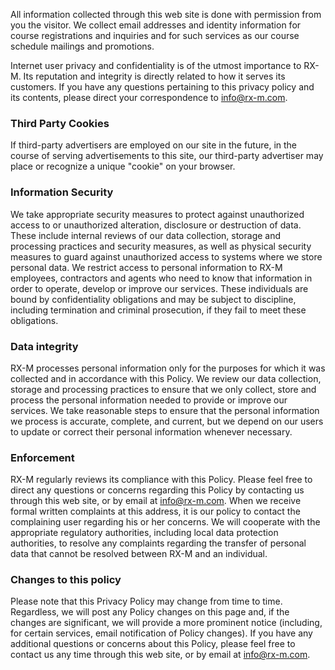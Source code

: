All information collected through this web site is done with permission from you the visitor. We collect email addresses and identity information for course registrations and inquiries and for such services as our course schedule mailings and promotions.

Internet user privacy and confidentiality is of the utmost importance to RX-M. Its reputation and integrity is directly related to how it serves its customers. If you have any questions pertaining to this privacy policy and its contents, please direct your correspondence to [info@rx-m.com](mailto:info@rx-m.com).


### Third Party Cookies

If third-party advertisers are employed on our site in the future, in the course of serving advertisements to this site, our third-party advertiser may place or recognize a unique "cookie" on your browser.


### Information Security

We take appropriate security measures to protect against unauthorized access to or unauthorized alteration, disclosure or destruction of data. These include internal reviews of our data collection, storage and processing practices and security measures, as well as physical security measures to guard against unauthorized access to systems where we store personal data. We restrict access to personal information to RX-M employees, contractors and agents who need to know that information in order to operate, develop or improve our services. These individuals are bound by confidentiality obligations and may be subject to discipline, including termination and criminal prosecution, if they fail to meet these obligations.


### Data integrity

RX-M processes personal information only for the purposes for which it was collected and in accordance with this Policy. We review our data collection, storage and processing practices to ensure that we only collect, store and process the personal information needed to provide or improve our services. We take reasonable steps to ensure that the personal information we process is accurate, complete, and current, but we depend on our users to update or correct their personal information whenever necessary.


### Enforcement

RX-M regularly reviews its compliance with this Policy. Please feel free to direct any questions or concerns regarding this Policy by contacting us through this web site, or by email at [info@rx-m.com](mailto:info@rx-m.com). When we receive formal written complaints at this address, it is our policy to contact the complaining user regarding his or her concerns. We will cooperate with the appropriate regulatory authorities, including local data protection authorities, to resolve any complaints regarding the transfer of personal data that cannot be resolved between RX-M and an individual.


### Changes to this policy

Please note that this Privacy Policy may change from time to time. Regardless, we will post any Policy changes on this page and, if the changes are significant, we will provide a more prominent notice (including, for certain services, email notification of Policy changes). If you have any additional questions or concerns about this Policy, please feel free to contact us any time through this web site, or by email at [info@rx-m.com](mailto:info@rx-m.com).
